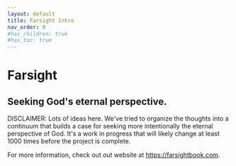 ```yaml
---
layout: default
title: Farsight Intro
nav_order: 0
#has_children: true
#has_toc: true
---
```

# Farsight
## Seeking God's eternal perspective.

DISCLAIMER: Lots of ideas here. We've tried to organize the thoughts into a continuum that builds a case for seeking more intentionally the eternal perspective of God. It's a work in progress that will likely change at least 1000 times before the project is complete.

For more information, check out out website at https://farsightbook.com.








